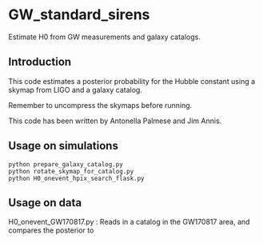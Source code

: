 # GW_standard_sirens
Estimate H0 from GW measurements and galaxy catalogs.

## Introduction

This code estimates a posterior probability for the Hubble constant using a skymap from LIGO and a galaxy catalog.

Remember to uncompress the skymaps before running.

This code has been written by Antonella Palmese and Jim Annis.

## Usage on simulations
```
python prepare_galaxy_catalog.py
python rotate_skymap_for_catalog.py
python H0_onevent_hpix_search_flask.py
```

## Usage on data

H0_onevent_GW170817.py : Reads in a catalog in the GW170817 area, and compares the posterior to 
